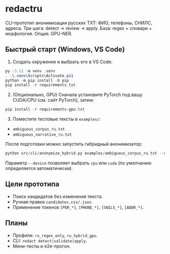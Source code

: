 # redactru

CLI-прототип анонимизации русских TXT: ФИО, телефоны, СНИЛС, адреса. Три шага: detect → review → apply. База: regex + словари + морфология. Опция: GPU-NER.

## Быстрый старт (Windows, VS Code)

1. Создать окружение и выбрать его в VS Code:
```powershell
py -3.11 -m venv .venv
. .\.venv\Scripts\Activate.ps1
python -m pip install -U pip
pip install -r requirements.txt
```

2. (Опционально, GPU) Сначала установите PyTorch под вашу CUDA/CPU (см. сайт PyTorch), затем:
```powershell
pip install -r requirements-gpu.txt
```

3. Поместите тестовые тексты в `examples/`:
- `ambiguous_corpus_ru.txt`
- `ambiguous_narrative_ru.txt`

После подготовки можно запустить гибридный анонимизатор:
```powershell
python src/cli/anonymize_hybrid.py examples/ambiguous_corpus_ru.txt --device cpu
```
Параметр `--device` позволяет выбрать `cpu` или `cuda` (по умолчанию определяется автоматически).

## Цели прототипа
- Поиск кандидатов без изменения текста.
- Ручная правка `candidates.csv/.json`.
- Применение токенов `[PER_*]`, `[PHONE_*]`, `[SNILS_*]`, `[ADDR_*]`.

## Планы
- Профили: `ru_regex_only`, `ru_hybrid_gpu`.
- CLI: `redact detect|validate|apply`.
- Мини-тесты и e2e-прогон.
